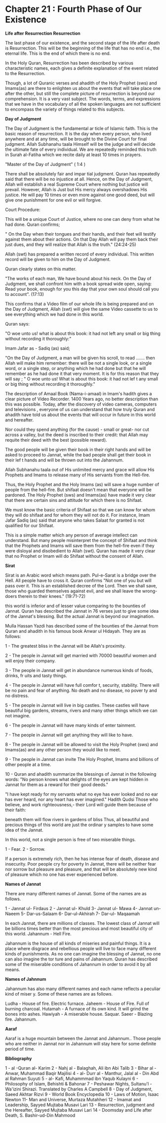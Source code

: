 Chapter 21 : Fourth Phase of Our Existence
==========================================

**Life after Resurrection Resurrection**

The last phase of our existence, and the second stage of the life after
death is Resurrection. This will be the beginning of the life that has
no end i.e., the eternal life. This is the end of which there is no
end.

In the Holy Quran, Resurrection has been described by various
characteristic names, each gives a definite explanation of the event
related to the Resurrection.

Though, a lot of Quranic verses and ahadith of the Holy Prophet (sws)
and Imams(as) are there to enlighten us about the events that will take
place one after the other, but still the complete picture of
resurrection is beyond our comprehension. It is a very vast subject. The
words, terms, and expressions that we have in the vocabulary of all the
spoken languages are not sufficient to encompass the variety of things
related to this subjects.

**Day of Judgment**

The Day of Judgment is the fundamental ar ticle of Islamic faith. This
is the basic reason of resurrection. It is the day when every person,
who lived anywhere and at any time, will be brought to the Divine Court
for final judgment. Allah Subhanahu taala Himself will be the judge and
will decide the ultimate fate of every individual. We are repeatedly
reminded this truth in Surah al-Fatiha which we recite daily at least 10
times in prayers.

"Master of the Day of Judgment" ( 1:4 )

There shall be absolutely fair and impar tial judgment. Quran has
repeatedly said that there will be no injustice at all. Hence, on the
Day of Judgment, Allah will establish a real Supreme Court where nothing
but justice will prevail. However, Allah is Just but His mercy always
overshadows His justice. He will pay 10 times or even more against one
good deed, but will give one punishment for one evil or will forgive.

Court Procedure:

This will be a unique Court of Justice, where no one can deny from what
he had done. Quran confirms;

" On the Day when their tongues and their hands, and their feet will
testify against them about their actions. On that Day Allah will pay
them back their just dues, and they will realize that Allah is the
truth." (24:24-25)

Allah (swt) has prepared a written record of every individual. This
written record will be given to him on the Day of Judgment.

Quran clearly states on this matter.

"The works of each man, We have bound about his neck. On the Day of
Judgment, we shall confront him with a book spread wide open, saying:
Read your book, enough for you this day that your own soul should call
you to account". (17:13)

This confirms that a Video film of our whole life is being prepared and
on the Day of Judgment, Allah (swt) will give the same Video cassette to
us to see everything which we had done in this world.

Quran says:

"O woe unto us! what is about this book: it had not left any small or
big thing without recording it thoroughly:"

Imam Jafar as - Sadiq (as) said;

"On the Day of Judgment, a man will be given his scroll, to read
....... then Allah will make him remember: there will be not a single
look, or a single word, or a single step, or anything which he had done
but that he will remember as he had done it that very moment. It is for
this reason that they will say ; " O woe unto us! What is about this
book: it had not lef t any small or big thing without recording it
thoroughly."

The description of Amaal Book (Nama-i-amaal) in Imam's hadith gives a
clear picture of Video Recorder. 1400 Years ago, no better description
than this was possible. Today, after the discovery of video cameras,
computers and televisions , everyone of us can understand that how truly
Quran and ahadith have told us about the events that will occur in
future in this world and hereafter.

Nor could they spend anything (for the cause) - small or great- nor cut
across a valley, but the deed is inscribed to their credit: that Allah
may requite their deed with the best (possible reward).

The good people will be given their book in their right hands and will
be asked to proceed to Jannat, while the bad people shall get their book
in their lef t hands and will be thrown out into the Jahannum.

Allah Subhanahu taala out of His unlimited mercy and grace will allow
His Prophets and Imams to release many of His servants from the
Hell-fire.

Thus, the Holy Prophet and the Holy Imams (as) will save a huge number
of people from the hell-fire. But shifaat doesn't mean that everyone
will be pardoned. The Holy Prophet (sws) and Imams(as) have made it very
clear that there are certain sins and attitude for which there is no
Shifaat.

We must know the basic criteria of Shifaat so that we can know for whom
they will do shifaat and for whom they will not do it. For instance,
Imam Jafar Sadiq (as) said that anyone who takes Salaat for granted is
not qualified for our Shifaat.

This is a simple matter which any person of average intellect can
understand. But many people misinterpret the concept of Shifaat and
think that the Prophets and Imams will save them from the hell-fire even
if they were disloyal and disobedient to Allah (swt). Quran has made it
very clear that no Prophet or Imam will do Shifaat without the consent
of Allah.

**Sirat**

Sirat is an Arabic word which means path. Pul-e-Sarat is a bridge over
the Hell. All people have to cross it. Quran confirms "Not one of you
but will pass over it. This is an established decree of the Lord. Then
we shall save, those who guarded themselves against evil, and we shall
leave the wrong- doers therein to their knees." (19:71-72)

this world is inferior and of lesser value comparing to the bounties of
Jannat. Quran has described the Jannat in 76 verses just to give some
idea of the Jannat's blessing. But the actual Jannat is beyond our
imagination.

Mulla Hassan Yazdi has described some of the bounties of the Jannat
from Quran and ahadith in his famous book Anwar ul Hidayah. They are as
follows:

1 - The greatest bliss in the Jannat will be Allah's proximity.

2 - The people in Jannat will get married with 70000 beautiful women
and will enjoy their company.

3 - The people in Jannat will get in abundance numerous kinds of foods,
drinks, fr uits and tasty things.

4 - The people in Jannat will have full comfor t, security, stability.
There will be no pain and fear of anything. No death and no disease, no
pover ty and no distress.

5 - The people in Jannat will live in big castles. These castles will
have beautiful big gardens, streams, rivers and many other things which
we can not imagine.

6 - The people in Jannat will have many kinds of enter tainment.

7 - The people in Jannat will get anything they will like to have.

8 - The people in Jannat will be allowed to visit the Holy Prophet
(sws) and Imams(as) and any other person they would like to meet.

9 - The people in Jannat can invite The Holy Prophet, Imams and
billions of other people at a time.

10 - Quran and ahadith summarize the blessings of Jannat in the
following words: "No person knows what delights of the eyes are kept
hidden in Jannat for them as a reward for their good deeds."

"I have kept ready for my servants what no eye has ever looked and no
ear has ever heard, nor any heart has ever imagined." Hadith Qudsi Those
who believe, and work righteousness,- their Lord will guide them because
of their faith:

beneath them will flow rivers in gardens of bliss Thus, all beautiful
and precious things of this world are just the ordinar y samples to have
some idea of the Jannat.

In this world, not a single person is free of two miserable things.

1 - Fear.
2 - Sorrow.

If a person is extremely rich, then he has intense fear of death,
disease and insecurity. Poor people cry for poverty In Jannat, there
will be neither fear nor sorrow but pleasure and pleasure, and that will
be absolutely new kind of pleasure which no one has ever experienced
before.

**Names of Jannat**

There are many different names of Jannat. Some of the names are as
follows.

1 - Jannat ul- Firdaus
2 - Jannat ul- Khuld
3- Jannat ul- Mawa
4- Jannat un- Naeem
5- Dar-us-Salaam
6- Dar-ul-Akhirah
7- Dar-ul- Maqaamah

In each Jannat, there are millions of classes. The lowest class of
Jannat will be billions times better than the most precious and most
beautiful city of this world. Jahannum - Hell Fire.

Jahannum is the house of all kinds of miseries and painful things. It
is a place where disgrace and rebellious people will live to face many
different kinds of punishments. As no one can imagine the blessing of
Jannat, no one can also imagine the tor ture and pains of Jahannum.
Quran has described some of the miserable conditions of Jahannum in
order to avoid it by all means.

**Names of Jahnnum**

Jahannum has also many different names and each name reflects a
peculiar kind of miser y. Some of these names are as follows.

Ludha - House of fire. Electric furnace.
Jaheem - House of Fire. Full of burning charcoal.
Hutamah - A furnace of its own kind. It will grind the bones into
ashes.
Hawiyah - A miserable house.
Saquar.
Saeer - Blazing fire.
Jahannum.

**Aaraf**

Aaraf is a huge mountain between the Jannat and Jahannum.. Those people
who are neither in Jannat nor in Jahannum will stay here for some
definite period of time.

**Bibliography**

1 - al -Quran al- Karim
2 - Nahj al - Balaghah, Ali ibn Abi Talib
3 - Bihar al - Anwar, Muhammad Baqir Majilisi
4 - al- Durr al - Manthur, Jalal al - Din Abd al Rahman Suyuti
5 - al- Kafi, Muhammmad ibn Yaqub Kulayni
6 - Philosophy of Islam, Behishti & Bahonar
7 - Peshawar Nights, Sultanu'l -Wa'izini Shirazi. Translated by Charles
A Campbell
8 - Day of Judgment, Saeed Akhtar Rizvi
9 - World Book Encyclopedia
10 - Laws of Motion, Isaac Newton
11- Man and Universe, Murtaza Mutahheri
12 - Imamat and Leadership, Sayyed Mujtaba Musavi Lari
13 - Resurrection, judgment and the Hereafter, Sayyed Mujtaba Musavi
Lari
14 - Doomsday and Life after Death, S. Bashir-ud-Din Mahmood


